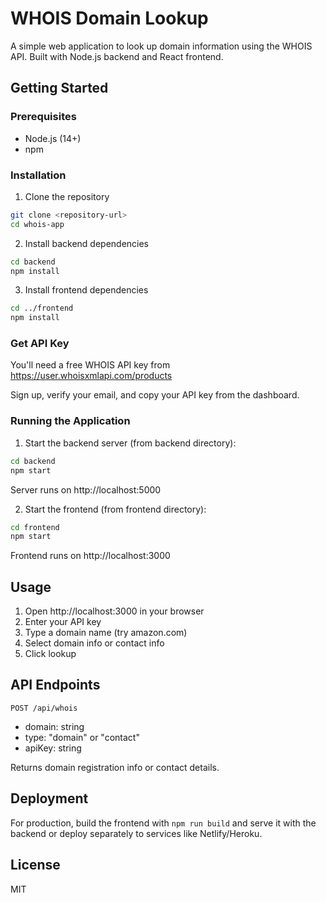 # WHOIS Domain Lookup

A simple web application to look up domain information using the WHOIS API. Built with Node.js backend and React frontend.

## Getting Started

### Prerequisites

- Node.js (14+)
- npm

### Installation

1. Clone the repository
```bash
git clone <repository-url>
cd whois-app
```

2. Install backend dependencies
```bash
cd backend
npm install
```

3. Install frontend dependencies
```bash
cd ../frontend
npm install
```

### Get API Key

You'll need a free WHOIS API key from https://user.whoisxmlapi.com/products

Sign up, verify your email, and copy your API key from the dashboard.

### Running the Application

1. Start the backend server (from backend directory):
```bash
cd backend
npm start
```
Server runs on http://localhost:5000

2. Start the frontend (from frontend directory):
```bash
cd frontend
npm start
```
Frontend runs on http://localhost:3000

## Usage

1. Open http://localhost:3000 in your browser
2. Enter your API key
3. Type a domain name (try amazon.com)
4. Select domain info or contact info
5. Click lookup

## API Endpoints

`POST /api/whois`
- domain: string
- type: "domain" or "contact"  
- apiKey: string

Returns domain registration info or contact details.

## Deployment

For production, build the frontend with `npm run build` and serve it with the backend or deploy separately to services like Netlify/Heroku.

## License

MIT